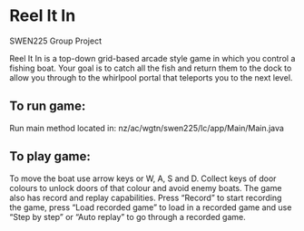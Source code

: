 # Reel It In

SWEN225 Group Project

Reel It In is a top-down grid-based arcade style game in which you control a fishing boat. Your goal is to catch all the fish and return them to the dock to allow you through to the whirlpool portal that teleports you to the next level. 

## To run game:
Run main method located in: nz/ac/wgtn/swen225/lc/app/Main/Main.java

## To play game:
To move the boat use arrow keys or W, A, S and D. Collect keys of door colours to unlock doors of that colour and avoid enemy boats. The game also has record and replay capabilities. Press “Record” to start recording the game, press “Load recorded game” to load in a recorded game and use “Step by step” or “Auto replay” to go through a recorded game. 


